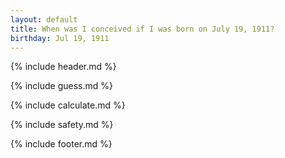 ```yaml
---
layout: default
title: When was I conceived if I was born on July 19, 1911?
birthday: Jul 19, 1911
---
```


{% include header.md %}

{% include guess.md %}

{% include calculate.md %}

{% include safety.md %}

{% include footer.md %}



